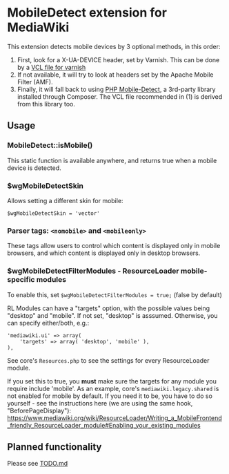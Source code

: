 MobileDetect extension for MediaWiki
=====================================

This extension detects mobile devices by 3 optional methods, in this order:

1. First, look for a X-UA-DEVICE header, set by Varnish. This can be done
   by a [VCL file for varnish][vcl]
2. If not available, it will try to look at headers set by the Apache Mobile Filter (AMF).
3. Finally, it will fall back to using [PHP Mobile-Detect][mobile-detect], a 3rd-party
   library installed through Composer. The VCL file recommended in (1) is derived from this
   library too.
 
 [vcl]: https://github.com/willemk/varnish-mobiletranslate
 [mobile-detect]: https://github.com/serbanghita/Mobile-Detect/


## Usage

### MobileDetect::isMobile()
This static function is available anywhere, and returns true when a mobile device is detected.

### $wgMobileDetectSkin
Allows setting a different skin for mobile:
    
    $wgMobileDetectSkin = 'vector'

### Parser tags:  ``<nomobile>`` and ``<mobileonly>``
These tags allow users to control which content is displayed only in mobile browsers, and
which content is displayed only in desktop browsers.

### $wgMobileDetectFilterModules - ResourceLoader mobile-specific modules
To enable this, set `$wgMobileDetectFilterModules = true;` (false by default)

RL Modules can have a "targets" option, with the possible values being "desktop" and "mobile".
If not set, "desktop" is asssumed. Otherwise, you can specify either/both, e.g.:

    'mediawiki.ui' => array(
    	'targets' => array( 'desktop', 'mobile' ),
    ),

See core's ```Resources.php``` to see the settings for every ResourceLoader module.

If you set this to true, you __must__ make sure the targets for any module
you require include 'mobile'. As an example, core's `mediawiki.legacy.shared`
is not enabled for mobile by default. If you need it to be, you have to do so
yourself - see the instructions here (we are using the same hook, "BeforePageDisplay"):
https://www.mediawiki.org/wiki/ResourceLoader/Writing_a_MobileFrontend_friendly_ResourceLoader_module#Enabling_your_existing_modules

## Planned functionality
Please see [TODO.md](TODO.md)
